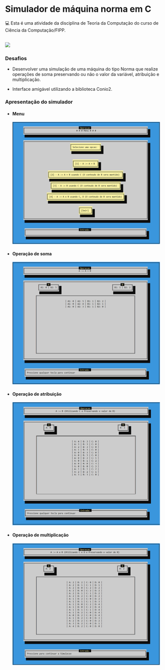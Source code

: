# Simulador de máquina norma em C
<div>
  <p>💻 Esta é uma atividade da disciplina de Teoria da Computação do curso de Ciência da Computação/FIPP.</p>
</div>
<br>
<img src="https://camo.githubusercontent.com/5f97feb6e92a0e19b11e8902d833328235ee264b4821e3167fdf11f91e31f107/687474703a2f2f696d672e736869656c64732e696f2f7374617469632f76313f6c6162656c3d535441545553266d6573736167653d434f4e434c5549444f26636f6c6f723d475245454e267374796c653d666f722d7468652d6261646765">
<div>
  <h3>Desafios</h3>
  <ul>
    <li><p>Desenvolver uma simulação de uma máquina do tipo Norma que realize operações de soma preservando ou não o valor da variável, atribuição e multiplicação.</p></li>
    <li><p>Interface amigável utilizando a biblioteca Conio2.</p></li>
  </ul>
</div>
<div>
  <h3>Apresentação do simulador</h3>
  <ul>
    <li>
      <h4>Menu</h4>
      <img alt="menu" src="https://github.com/oliveiradsmatheus/MaquinaNorma/blob/main/imagens/menu.png?raw=true"/>
    </li>
    <li>
      <h4>Operação de soma</h4>
      <img alt="Coordenadas" src="https://github.com/oliveiradsmatheus/MaquinaNorma/blob/main/imagens/soma.png?raw=true"/>
    </li>
    <li>
      <h4>Operação de atribuição</h4>
      <img alt="Coordenadas" src="https://github.com/oliveiradsmatheus/MaquinaNorma/blob/main/imagens/atribuicao.png?raw=true"/>
    </li>
    <li>
      <h4>Operação de multiplicação</h4>
      <img alt="Coordenadas" src="https://github.com/oliveiradsmatheus/MaquinaNorma/blob/main/imagens/multiplicacao.png?raw=true"/>
    </li>
  </ul>
</div>
